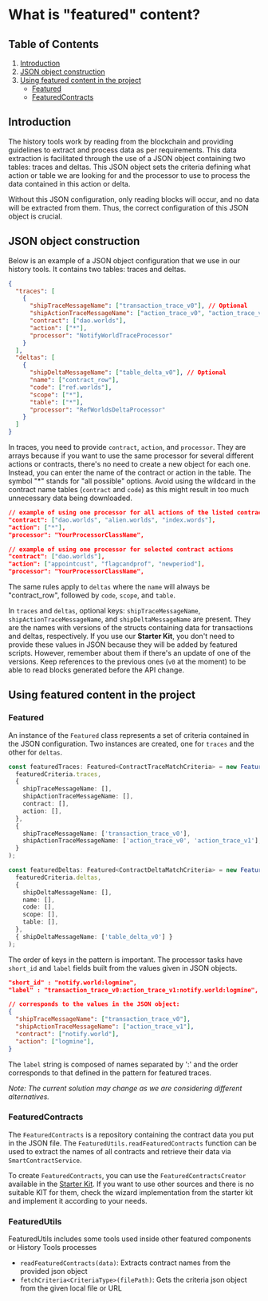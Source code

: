 # What is "featured" content?

## Table of Contents

1. [Introduction](#introduction)
2. [JSON object construction](#json-object-construction)
3. [Using featured content in the project](#using-featured-content-in-the-project)
   - [Featured](#featured)
   - [FeaturedContracts](#featuredcontracts)

## Introduction

The history tools work by reading from the blockchain and providing guidelines to extract and process data as per requirements. This data extraction is facilitated through the use of a JSON object containing two tables: traces and deltas. This JSON object sets the criteria defining what action or table we are looking for and the processor to use to process the data contained in this action or delta.

Without this JSON configuration, only reading blocks will occur, and no data will be extracted from them. Thus, the correct configuration of this JSON object is crucial.

## JSON object construction

Below is an example of a JSON object configuration that we use in our history tools. It contains two tables: traces and deltas.

```json
{
  "traces": [
    {
      "shipTraceMessageName": ["transaction_trace_v0"], // Optional
      "shipActionTraceMessageName": ["action_trace_v0", "action_trace_v1"], // Optional
      "contract": ["dao.worlds"],
      "action": ["*"],
      "processor": "NotifyWorldTraceProcessor"
    }
  ],
  "deltas": [
    {
      "shipDeltaMessageName": ["table_delta_v0"], // Optional
      "name": ["contract_row"],
      "code": ["ref.worlds"],
      "scope": ["*"],
      "table": ["*"],
      "processor": "RefWorldsDeltaProcessor"
    }
  ]
}
```

In traces, you need to provide `contract`, `action`, and `processor`. They are arrays because if you want to use the same processor for several different actions or contracts, there's no need to create a new object for each one. Instead, you can enter the name of the contract or action in the table. The symbol "\*" stands for "all possible" options. Avoid using the wildcard in the contract name tables (`contract` and `code`) as this might result in too much unnecessary data being downloaded.

```json
// example of using one processor for all actions of the listed contracts
"contract": ["dao.worlds", "alien.worlds", "index.words"],
"action": ["*"],
"processor": "YourProcessorClassName",

// example of using one processor for selected contract actions
"contract": ["dao.worlds"],
"action": ["appointcust", "flagcandprof", "newperiod"],
"processor": "YourProcessorClassName",
```

The same rules apply to `deltas` where the `name` will always be "contract_row", followed by `code`, `scope`, and `table`.

In `traces` and `deltas`, optional keys: `shipTraceMessageName`, `shipActionTraceMessageName`, and `shipDeltaMessageName` are present. They are the names with versions of the structs containing data for transactions and deltas, respectively. If you use our **Starter Kit**, you don't need to provide these values in JSON because they will be added by featured scripts. However, remember about them if there's an update of one of the versions. Keep references to the previous ones (`v0` at the moment) to be able to read blocks generated before the API change.

## Using featured content in the project

### Featured

An instance of the `Featured` class represents a set of criteria contained in the JSON configuration. Two instances are created, one for `traces` and the other for `deltas`.

```typescript
const featuredTraces: Featured<ContractTraceMatchCriteria> = new Featured(
  featuredCriteria.traces,
  {
    shipTraceMessageName: [],
    shipActionTraceMessageName: [],
    contract: [],
    action: [],
  },
  {
    shipTraceMessageName: ['transaction_trace_v0'],
    shipActionTraceMessageName: ['action_trace_v0', 'action_trace_v1'],
  }
);

const featuredDeltas: Featured<ContractDeltaMatchCriteria> = new Featured(
  featuredCriteria.deltas,
  {
    shipDeltaMessageName: [],
    name: [],
    code: [],
    scope: [],
    table: [],
  },
  { shipDeltaMessageName: ['table_delta_v0'] }
);
```

The order of keys in the pattern is important. The processor tasks have `short_id` and `label` fields built from the values given in JSON objects.

```json
"short_id" : "notify.world:logmine",
"label" : "transaction_trace_v0:action_trace_v1:notify.world:logmine",

// corresponds to the values in the JSON object:
{
  "shipTraceMessageName": ["transaction_trace_v0"],
  "shipActionTraceMessageName": ["action_trace_v1"],
  "contract": ["notify.world"],
  "action": ["logmine"],
}
```

The `label` string is composed of names separated by ':' and the order corresponds to that defined in the pattern for featured traces.

_Note: The current solution may change as we are considering different alternatives._

### FeaturedContracts

The `FeaturedContracts` is a repository containing the contract data you put in the JSON file. The `FeaturedUtils.readFeaturedContracts` function can be used to extract the names of all contracts and retrieve their data via `SmartContractService`.

To create `FeaturedContracts`, you can use the `FeaturedContractsCreator` available in the [Starter Kit](https://github.com/Alien-Worlds/aw-history-starter-kit). If you want to use other sources and there is no suitable KIT for them, check the wizard implementation from the starter kit and implement it according to your needs.

### FeaturedUtils

FeaturedUtils includes some tools used inside other featured components or History Tools processes

- `readFeaturedContracts(data)`: Extracts contract names from the provided json object
- `fetchCriteria<CriteriaType>(filePath)`: Gets the criteria json object from the given local file or URL

